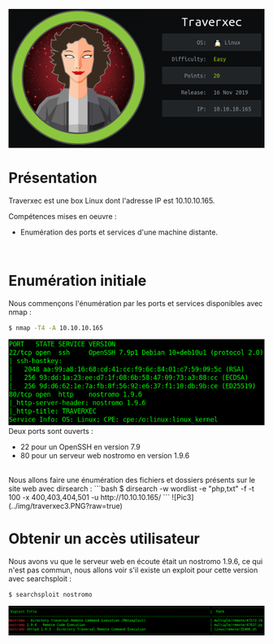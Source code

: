 ![Pic1](../img/traverxec1.PNG?raw=true) </br>

# Présentation
Traverxec est une box Linux dont l'adresse IP est 10.10.10.165.</br>

Compétences mises en oeuvre :</br>
* Enumération des ports et services d'une machine distante.


</br>

# Enumération initiale

Nous commençons l'énumération par les ports et services disponibles avec nmap :
```bash
$ nmap -T4 -A 10.10.10.165
```
![Pic2](../img/traverxec2.PNG?raw=true) </br>
Deux ports sont ouverts :</br>
* 22 pour un OpenSSH en version 7.9
* 80 pour un serveur web nostromo en version 1.9.6
</br>
Nous allons faire une énumération des fichiers et dossiers présents sur le site web avec dirsearch :  
```bash
$ dirsearch -w wordlist -e "php,txt" -f -t 100 -x 400,403,404,501 -u http://10.10.10.165/
```
![Pic3](../img/traverxec3.PNG?raw=true) </br>

# Obtenir un accès utilisateur
Nous avons vu que le serveur web en écoute était un nostromo 1.9.6, ce qui n'est pas commun, nous allons voir s'il existe un exploit pour 
cette version avec searchsploit :
```bash
$ searchsploit nostromo
```
![Pic4](../img/traverxec4.PNG?raw=true) </br>